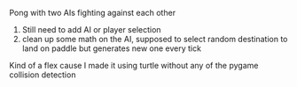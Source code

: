 Pong with two AIs fighting against each other

1. Still need to add AI or player selection
2. clean up some math on the AI, supposed to select random destination to land on paddle but generates new one every tick

Kind of a flex cause I made it using turtle without any of the pygame collision detection
